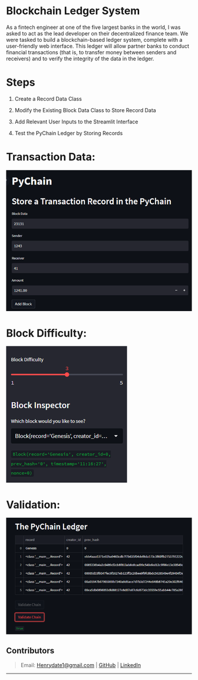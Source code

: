 # Blockchain Ledger System
As a fintech engineer at one of the five largest banks in the world, I was asked to act as the lead developer on their decentralized finance team. We were tasked to build a blockchain-based ledger system, complete with a user-friendly web interface. This ledger will allow partner banks to conduct financial transactions (that is, to transfer money between senders and receivers) and to verify the integrity of the data in the ledger.

# Steps
1. Create a Record Data Class

2. Modify the Existing Block Data Class to Store Record Data

3. Add Relevant User Inputs to the Streamlit Interface

4. Test the PyChain Ledger by Storing Records


# Transaction Data:

![Image](Transaction_data.png)

# Block Difficulty:

![Image](block_difficulty.png)

# Validation:

![Image](validation.png)

## Contributors
> Email: Henrydate1@gmail.com |
> [GitHub](https://github.com/henrydate) |
> [LinkedIn](https://www.linkedin.com/in/henry-date-9356351a4/)

---
